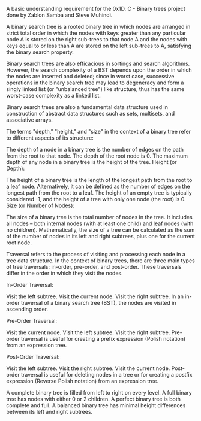 A basic understanding requirement for the 0x1D. C - Binary trees project done by Zablon Samba and Steve Muhindi. 

A binary search tree is a rooted binary tree in which nodes are arranged in strict total order in which the nodes with keys greater than any particular node A is stored on the right sub-trees to that node A and the nodes with keys equal to or less than A are stored on the left sub-trees to A, satisfying the binary search property. 

Binary search trees are also efficacious in sortings and search algorithms. However, the search complexity of a BST depends upon the order in which the nodes are inserted and deleted; since in worst case, successive operations in the binary search tree may lead to degeneracy and form a singly linked list (or "unbalanced tree") like structure, thus has the same worst-case complexity as a linked list.

Binary search trees are also a fundamental data structure used in construction of abstract data structures such as sets, multisets, and associative arrays.

The terms "depth," "height," and "size" in the context of a binary tree refer to different aspects of its structure:

The depth of a node in a binary tree is the number of edges on the path from the root to that node.
The depth of the root node is 0.
The maximum depth of any node in a binary tree is the height of the tree.
Height (or Depth):

The height of a binary tree is the length of the longest path from the root to a leaf node.
Alternatively, it can be defined as the number of edges on the longest path from the root to a leaf.
The height of an empty tree is typically considered -1, and the height of a tree with only one node (the root) is 0.
Size (or Number of Nodes):

The size of a binary tree is the total number of nodes in the tree.
It includes all nodes – both internal nodes (with at least one child) and leaf nodes (with no children).
Mathematically, the size of a tree can be calculated as the sum of the number of nodes in its left and right subtrees, plus one for the current root node.

Traversal refers to the process of visiting and processing each node in a tree data structure. In the context of binary trees, there are three main types of tree traversals: in-order, pre-order, and post-order. These traversals differ in the order in which they visit the nodes.

In-Order Traversal:

Visit the left subtree.
Visit the current node.
Visit the right subtree.
In an in-order traversal of a binary search tree (BST), the nodes are visited in ascending order.

Pre-Order Traversal:

Visit the current node.
Visit the left subtree.
Visit the right subtree.
Pre-order traversal is useful for creating a prefix expression (Polish notation) from an expression tree.

Post-Order Traversal:

Visit the left subtree.
Visit the right subtree.
Visit the current node.
Post-order traversal is useful for deleting nodes in a tree or for creating a postfix expression (Reverse Polish notation) from an expression tree.

A complete binary tree is filled from left to right on every level.
A full binary tree has nodes with either 0 or 2 children.
A perfect binary tree is both complete and full.
A balanced binary tree has minimal height differences between its left and right subtrees.
